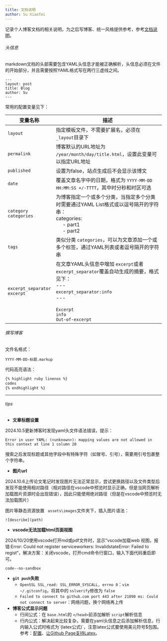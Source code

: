 ```yaml
---
title: 文档说明
author: Su Xiaofei
---
```

记录个人博客文档的相关说明，为之后写博客、统一风格提供参考，参考[文档说明](http://jekyllcn.com/docs/)。

###### 头信息

markdown文档的头部需要包含YAML头信息才能被正确解析，头信息必须在文件的开始部分，并且需要按照YAML格式写在两行三虚线之间。

```
---
layout: post
title: Blog
author: Su
---
```

常用的配置变量见下：

| 变量名称                               | 描述                                                                                                                                                                                                         |
| -------------------------------------- | ------------------------------------------------------------------------------------------------------------------------------------------------------------------------------------------------------------ |
| ``layout``                             | 指定模板文件，不需要扩展名，必须在 ``_layout``目录下                                                                                                                                                         |
| ``permalink``                          | 博客默认的URL地址为 ``/year/month/day/title.html``，设置此变量可以指定URL地址                                                                                                                                |
| ``published``                          | 设置为false，站点生成后不会显示该博文                                                                                                                                                                        |
| ``date``                               | 覆盖文章名字中的日期，格式为 ``YYYY-MM-DD HH:MM:SS +/-TTTT``，其中时分秒和时区可选                                                                                                                           |
| ``category``<br />``categories``       | 为博客指定一个或多个分类，当指定多个分类时需要通过YAML List格式或以逗号隔开的字符串：<br />categories:<br />     - part1<br />     - part2                                                             |
| ``tags``                               | 类似分类 ``categories``，可以为文章添加一个或多个标签，通过YAML列表或者逗号隔开的字符串                                                                                                                      |
| ``excerpt_separator``<br />``excerpt`` | 在文章YAML头信息中增加 ``excerpt``或者 `` excerpt_separator``覆盖自动生成的摘要，格式见下：<br />---<br />`excerpt_separator:info` <br />---<br /><br />``Excerpt``<br />``info``<br />``Out-of-excerpt`` |

###### 撰写博客

文件名格式：

```
YYYY-MM-DD-标题.markup
```

代码高亮语法：

```html
{% highlight ruby linenos %}
codes
{% endhighlight %}
```

---

###### tips

- **文章标题设置**

2024.10.5更新博客时发现yaml头文件语法错误，提示：

```
Error in user YAML: (<unknown>): mapping values are not allowed in this context at line 1 column 20
```

搜索之后发现标题或其他字段中有特殊字符（如冒号、引号），需要用引号包裹整个字符串。

- **图片url**

2024.10.6上传论文笔记时发现图片无法正常显示，尝试更换路径以及文件类型后发现不能使用相对路径（相对路径在vscode中预览时显示正确，但是当网页解析加载图片资源时会出现错误），因此只能使用绝对路径（但是在vscode中预览时无法加载图片）

图片等静态资源放置 `` assets\images``文件夹下，插入图片语法：

```
![describe](path)
```

- **vscode无法加载html页面视图**

2024/10/20使用vscode打开md或pdf文件时，显示”vscode加载web 视图，报错:Error: Could not register serviceworkers: InvalidstateError: Failed to regist“，解决方案：关闭vscode，打开cmd命令行窗口，输入下面代码重启即可。

```
code--no-sandbox
```

- **`git push`失败**
  - `OpenSSL SSL_read: SSL_ERROR_SYSCALL, errno 0`：`vim ~/.gitconfig`，将其中的 `sslverify`修改为 `false`
  - `Failed to connect to github.com port 443 after 21090 ms: Could not connect to server`：网络问题，换个网络再上传
- **博客公式显示问题**
  - 行间公式：在 `base.html`的 ``</head>``前添加解析 `script`解析信息
  - 行内公式：解决起来比较复杂，需要在yaml头信息之后添加解析信息，行内输入公式时格式为\`(latex公式)\`，注意latex公式要使用美元符号\$包围。参考：[配置](https://istoney.github.io/jekyll/2016/03/12/mathjax-in-jekyll)、[让Github Page支持Latex](https://zhuanlan.zhihu.com/p/36302775)。

